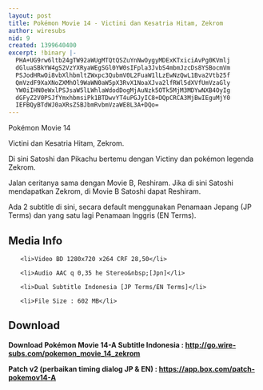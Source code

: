 ```yaml
---
layout: post
title: Pokémon Movie 14 - Victini dan Kesatria Hitam, Zekrom
author: wiresubs
nid: 9
created: 1399640400
excerpt: !binary |-
  PHA+UG9rw6ltb24gTW92aWUgMTQtQSZuYnNwOygyMDExKTxiciAvPg0KVmlj
  dGluaSBkYW4gS2VzYXRyaWEgSGl0YW0sIFpla3JvbS4mbmJzcDs8YSBocmVm
  PSJodHRwOi8vbXlhbmltZWxpc3QubmV0L2FuaW1lLzEwNzQwL1Bva2Vtb25f
  QmVzdF9XaXNoZXMhOl9WaWN0aW5pX3RvX1NoaXJva2lfRWl5dXVfUmVzaGly
  YW0iIHN0eWxlPSJsaW5lLWhlaWdodDogMjAuNzk5OTk5MjM3MDYwNXB4OyIg
  dGFyZ2V0PSJfYmxhbmsiPk1BTDwvYT4uPGJyIC8+DQpCRCA3MjBwIEguMjY0
  IEFBQyBTdWJ0aXRsZSBJbmRvbmVzaWE8L3A+DQo=
---
```

<p class="rtecenter">Pokémon Movie 14<br />
Victini dan Kesatria Hitam, Zekrom.</p>

<p class="rtejustify">Di sini Satoshi dan Pikachu bertemu dengan Victiny dan&nbsp;pokémon legenda Zekrom.<br />
Jalan ceritanya sama dengan Movie B, Reshiram. Jika di sini Satoshi mendapatkan Zekrom, di Movie B Satoshi dapat Reshiram.</p>

<p class="rtejustify">Ada 2 subtitle di sini, secara default menggunakan Penamaan Jepang (JP Terms) dan yang satu lagi Penamaan Inggris (EN Terms).</p>

<h2>Media Info</h2>

<ul>
	<li>Video BD 1280x720 x264 CRF 28,50</li>
	<li>Audio AAC q 0,35 he Stereo&nbsp;[Jpn]</li>
	<li>Dual Subtitle Indonesia [JP Terms/EN Terms]</li>
	<li>File Size : 602 MB</li>
</ul>

<h2>Download</h2>

<p><strong>Download Pokémon Movie 14-A Subtitle&nbsp;Indonesia&nbsp;:&nbsp;<a href="http://go.wire-subs.com/pokemon_movie_14_zekrom" target="_blank">http://go.wire-subs.com/pokemon_movie_14_zekrom</a></strong></p>

<p><strong>Patch v2 (perbaikan timing dialog JP&nbsp;&amp; EN) :&nbsp;<a href="https://app.box.com/patch-pokemov14-A" target="_blank">https://app.box.com/patch-pokemov14-A</a></strong></p>
